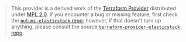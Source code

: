 > This provider is a derived work of the [Terraform Provider](https://github.com/elastic/terraform-provider-elasticstack)
> distributed under [MPL 2.0](https://www.mozilla.org/en-US/MPL/2.0/). If you encounter a bug or missing feature,
> first check the [`pulumi-elasticstack` repo](https://github.com/pulumi/pulumi-elasticstack/issues); however, if that doesn't turn up anything,
> please consult the source [`terraform-provider-elasticstack` repo](https://github.com/elastic/terraform-provider-elasticstack/issues).